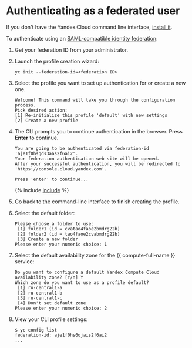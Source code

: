 # Authenticating as a federated user

If you don't have the Yandex.Cloud command line interface, [install it](../install-cli.md).

To authenticate using an [SAML-compatible identity federation](../../../iam/concepts/users/identity-federations.md):

1. Get your federation ID from your administrator.

1. Launch the profile creation wizard:

    ```
    yc init --federation-id=<federation ID>
    ```

1. Select the profile you want to set up authentication for or create a new one.

    ```
    Welcome! This command will take you through the configuration process.
    Pick desired action:
    [1] Re-initialize this profile 'default' with new settings
    [2] Create a new profile
    ```

1. The CLI prompts you to continue authentication in the browser. Press **Enter** to continue.

    ```
    You are going to be authenticated via federation-id 'aje1f0hsgds3aas2f6ai2'.
    Your federation authentication web site will be opened.
    After your successful authentication, you will be redirected to 'https://console.cloud.yandex.com'.

    Press 'enter' to continue...
    ```

    {% include [include](../../../_includes/cli/success-auth-via-federation.md) %}

1. Go back to the command-line interface to finish creating the profile.

1. Select the default folder:

   ```
   Please choose a folder to use:
    [1] folder1 (id = cvatao4faoe2bmdrg22b)
    [2] folder2 (id = tao4faoe2cvabmdrg22b)
    [3] Create a new folder
   Please enter your numeric choice: 1
   ```

1. Select the default availability zone for the {{ compute-full-name }} service:

   ```
   Do you want to configure a default Yandex Compute Cloud availability zone? [Y/n] Y
   Which zone do you want to use as a profile default?
    [1] ru-central1-a
    [2] ru-central1-b
    [3] ru-central1-c
    [4] Don't set default zone
   Please enter your numeric choice: 2
   ```

1. View your CLI profile settings:

   ```
   $ yc config list
   federation-id: aje1f0hs6ojais2f6ai2
   ...
   ```

